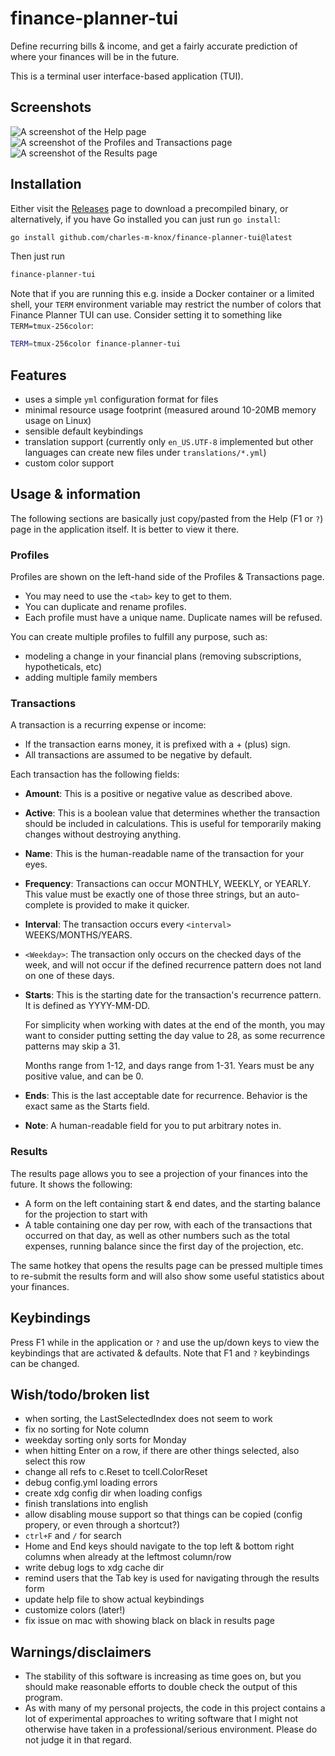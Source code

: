 # finance-planner-tui

Define recurring bills & income, and get a fairly accurate prediction of where your finances will be in the future.

This is a terminal user interface-based application (TUI).

## Screenshots

![A screenshot of the Help page](./screenshots/help.png)
![A screenshot of the Profiles and Transactions page](./screenshots/profiles.png)
![A screenshot of the Results page](./screenshots/results.png)

## Installation

Either visit the [Releases](https://github.com/charles-m-knox/finance-planner-tui/releases) page to download a precompiled binary, or alternatively, if you have Go installed you can just run `go install`:

```bash
go install github.com/charles-m-knox/finance-planner-tui@latest
```

Then just run

```bash
finance-planner-tui
```

Note that if you are running this e.g. inside a Docker container or a limited shell, your `TERM` environment variable may restrict the number of colors that Finance Planner TUI can use. Consider setting it to something like `TERM=tmux-256color`:

```bash
TERM=tmux-256color finance-planner-tui
```

## Features

- uses a simple `yml` configuration format for files
- minimal resource usage footprint (measured around 10-20MB memory usage on Linux)
- sensible default keybindings
- translation support (currently only `en_US.UTF-8` implemented but other languages can create new files under `translations/*.yml`)
- custom color support

## Usage & information

The following sections are basically just copy/pasted from the Help (F1 or `?`) page in the application itself. It is better to view it there.

### Profiles

Profiles are shown on the left-hand side of the Profiles & Transactions page.

- You may need to use the `<tab>` key to get to them.
- You can duplicate and rename profiles.
- Each profile must have a unique name. Duplicate names will be refused.

You can create multiple profiles to fulfill any purpose, such as:

- modeling a change in your financial plans (removing subscriptions,
    hypotheticals, etc)
- adding multiple family members

### Transactions

A transaction is a recurring expense or income:

- If the transaction earns money, it is prefixed with a + (plus) sign.
- All transactions are assumed to be negative by default.

Each transaction has the following fields:

- **Amount**: This is a positive or negative value as described above.
- **Active**: This is a boolean value that determines whether the transaction should
  be included in calculations. This is useful for temporarily making
  changes without destroying anything.
- **Name**: This is the human-readable name of the transaction for your eyes.
- **Frequency**: Transactions can occur MONTHLY, WEEKLY, or YEARLY.
  This value must be exactly one of those three strings, but an auto-
  complete is provided to make it quicker.
- **Interval**:  The transaction occurs every `<interval>` WEEKS/MONTHS/YEARS.
- `<Weekday>`: The transaction only occurs on the checked days of the week, and
  will not occur if the defined recurrence pattern does not land on
  one of these days.
- **Starts**: This is the starting date for the transaction's recurrence pattern.
  It is defined as YYYY-MM-DD.

  For simplicity when working with dates at the end of the month,
  you may want to consider putting setting the day value to 28, as
  some recurrence patterns may skip a 31.

  Months range from 1-12, and days range from 1-31.
  Years must be any positive value, and can be 0.
- **Ends**: This is the last acceptable date for recurrence. Behavior is the
 exact same as the Starts field.
- **Note**: A human-readable field for you to put arbitrary notes in.

### Results

The results page allows you to see a projection of your finances into the
future. It shows the following:

- A form on the left containing start & end dates, and the starting balance
for the projection to start with
- A table containing one day per row, with each of the transactions that
occurred on that day, as well as other numbers such as the total expenses,
running balance since the first day of the projection, etc.

The same hotkey that opens the results page can be pressed multiple times to
re-submit the results form and will also show some useful statistics about
your finances.

## Keybindings

Press F1 while in the application or `?` and use the up/down keys to view the keybindings that are activated & defaults. Note that F1 and `?` keybindings can be changed.

## Wish/todo/broken list

- when sorting, the LastSelectedIndex does not seem to work
- fix no sorting for Note column
- weekday sorting only sorts for Monday
- when hitting Enter on a row, if there are other things selected, also select this row
- change all refs to c.Reset to tcell.ColorReset
- debug config.yml loading errors
- create xdg config dir when loading configs
- finish translations into english
- allow disabling mouse support so that things can be copied (config propery, or even through a shortcut?)
- `ctrl+F` and `/` for search
- Home and End keys should navigate to the top left & bottom right columns when already at the leftmost column/row
- write debug logs to xdg cache dir
- remind users that the Tab key is used for navigating through the results form
- update help file to show actual keybindings
- customize colors (later!)
- fix issue on mac with showing black on black in results page

## Warnings/disclaimers

- The stability of this software is increasing as time goes on, but you should make reasonable efforts to double check the output of this program.
- As with many of my personal projects, the code in this project contains a lot of experimental approaches to writing software that I might not otherwise have taken in a professional/serious environment. Please do not judge it in that regard.
